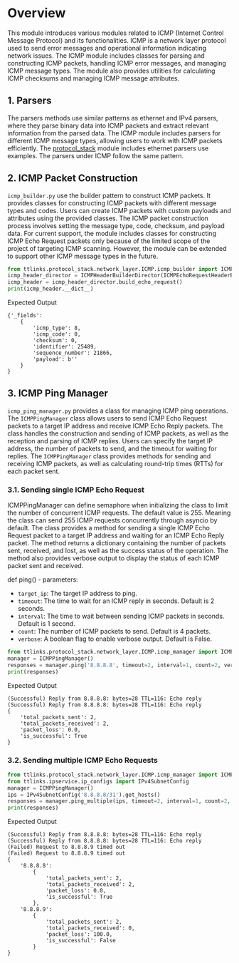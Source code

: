 # Overview
This module introduces various modules related to ICMP (Internet Control Message Protocol) and its functionalities. ICMP is a network layer protocol used to send error messages and operational information indicating network issues. The ICMP module includes classes for parsing and constructing ICMP packets, handling ICMP error messages, and managing ICMP message types. The module also provides utilities for calculating ICMP checksums and managing ICMP message attributes.


## 1. Parsers
The parsers methods use similar patterns as ethernet and IPv4 parsers, where they parse binary data into ICMP packets and extract relevant information from the parsed data. The ICMP module includes parsers for different ICMP message types, allowing users to work with ICMP packets efficiently. The [protocol_stack](/docs/protocol_stack/protocol_stack.md) module includes ethernet parsers use examples. The parsers under ICMP follow the same pattern.

## 2. ICMP Packet Construction
`icmp_builder.py` use the builder pattern to construct ICMP packets. It provides classes for constructing ICMP packets with different message types and codes. Users can create ICMP packets with custom payloads and attributes using the provided classes. The ICMP packet construction process involves setting the message type, code, checksum, and payload data. For current support, the module includes classes for constructing ICMP Echo Request packets only because of the limited scope of the project of targeting ICMP scanning. However, the module can be extended to support other ICMP message types in the future.
```python
from ttlinks.protocol_stack.network_layer.ICMP.icmp_builder import ICMPHeaderBuilderDirector, ICMPEchoRequestHeaderBuilder, ICMPEchoRequestHeader
icmp_header_director = ICMPHeaderBuilderDirector(ICMPEchoRequestHeaderBuilder(ICMPEchoRequestHeader()))
icmp_header = icmp_header_director.build_echo_request()
print(icmp_header.__dict__)
```
Expected Output
```
{'_fields': 
    {
        'icmp_type': 8, 
        'icmp_code': 0, 
        'checksum': 0, 
        'identifier': 25489, 
        'sequence_number': 21866, 
        'payload': b''
    }
}
```

## 3. ICMP Ping Manager
`icmp_ping_manager.py` provides a class for managing ICMP ping operations. The `ICMPPingManager` class allows users to send ICMP Echo Request packets to a target IP address and receive ICMP Echo Reply packets. The class handles the construction and sending of ICMP packets, as well as the reception and parsing of ICMP replies. Users can specify the target IP address, the number of packets to send, and the timeout for waiting for replies. The `ICMPPingManager` class provides methods for sending and receiving ICMP packets, as well as calculating round-trip times (RTTs) for each packet sent.

### 3.1. Sending single ICMP Echo Request
ICMPPingManager can define semaphore when initializing the class to limit the number of concurrent ICMP requests. The default value is 255. Meaning the class can send 255 ICMP requests concurrently through asyncio by default. The class provides a method for sending a single ICMP Echo Request packet to a target IP address and waiting for an ICMP Echo Reply packet. The method returns a dictionary containing the number of packets sent, received, and lost, as well as the success status of the operation. The method also provides verbose output to display the status of each ICMP packet sent and received.

def ping() - parameters:
- `target_ip`: The target IP address to ping.
- `timeout`: The time to wait for an ICMP reply in seconds. Default is 2 seconds.
- `interval`: The time to wait between sending ICMP packets in seconds. Default is 1 second.
- `count`: The number of ICMP packets to send. Default is 4 packets.
- `verbose`: A boolean flag to enable verbose output. Default is False.
```python
from ttlinks.protocol_stack.network_layer.ICMP.icmp_manager import ICMPPingManager
manager = ICMPPingManager()
responses = manager.ping('8.8.8.8', timeout=2, interval=1, count=2, verbose=True)
print(responses)
```
Expected Output
```
(Successful) Reply from 8.8.8.8: bytes=28 TTL=116: Echo reply
(Successful) Reply from 8.8.8.8: bytes=28 TTL=116: Echo reply
{
    'total_packets_sent': 2, 
    'total_packets_received': 2, 
    'packet_loss': 0.0, 
    'is_successful': True
}
```

### 3.2. Sending multiple ICMP Echo Requests

```python
from ttlinks.protocol_stack.network_layer.ICMP.icmp_manager import ICMPPingManager
from ttlinks.ipservice.ip_configs import IPv4SubnetConfig
manager = ICMPPingManager()
ips = IPv4SubnetConfig('8.8.8.8/31').get_hosts()
responses = manager.ping_multiple(ips, timeout=2, interval=1, count=2, verbose=True)
print(responses)
```
Expected Output
```
(Successful) Reply from 8.8.8.8: bytes=28 TTL=116: Echo reply
(Successful) Reply from 8.8.8.8: bytes=28 TTL=116: Echo reply
(Failed) Request to 8.8.8.9 timed out
(Failed) Request to 8.8.8.9 timed out
{
    '8.8.8.8': 
        {
            'total_packets_sent': 2, 
            'total_packets_received': 2, 
            'packet_loss': 0.0, 
            'is_successful': True
        }, 
    '8.8.8.9': 
        {
            'total_packets_sent': 2, 
            'total_packets_received': 0, 
            'packet_loss': 100.0, 
            'is_successful': False
        }
}
```